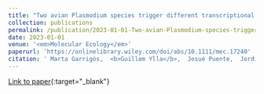 ```yaml
---
title: "Two avian Plasmodium species trigger different transcriptional responses on their vector Culex pipiens"
collection: publications
permalink: /publication/2023-01-01-Two-avian-Plasmodium-species-trigger-different-transcriptional-responses-on-their-vector-Culex-pipiens
date: 2023-01-01
venue: '<em>Molecular Ecology</em>'
paperurl: 'https://onlinelibrary.wiley.com/doi/abs/10.1111/mec.17240'
citation: ' Marta Garrigós,  <b>Guillem Ylla</b>,  Josué Puente,  Jordi Figuerola,  María Ruiz-López, &quot;Two avian Plasmodium species trigger different transcriptional responses on their vector Culex pipiens.&quot; <em>Molecular Ecology</em>, 2023.'
---
```

[Link to paper](https://onlinelibrary.wiley.com/doi/abs/10.1111/mec.17240){:target="_blank"}
